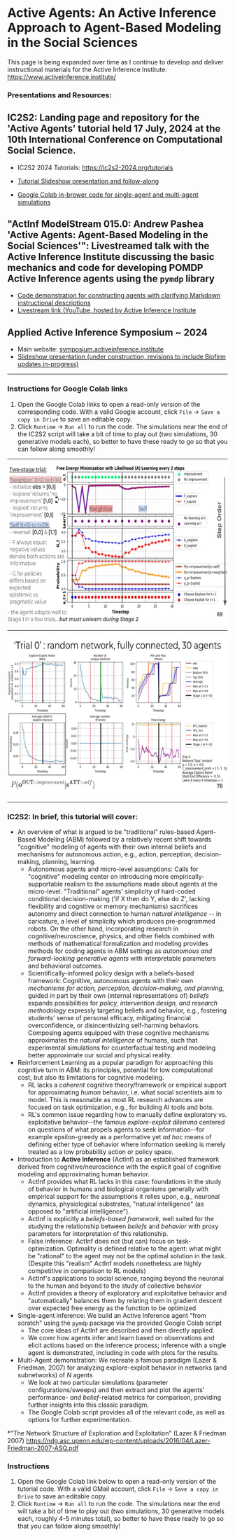 # Active Agents: An Active Inference Approach to Agent-Based Modeling in the Social Sciences
This page is being expanded over time as I continue to develop and deliver instructional materials for the Active Inference Institute: https://www.activeinference.institute/

### Presentations and Resources:

## IC2S2: Landing page and repository for the 'Active Agents' tutorial held 17 July, 2024 at the 10th International Conference on Computational Social Science.
- IC2S2 2024 Tutorials: https://ic2s2-2024.org/tutorials
- [Tutorial Slideshow presentation and follow-along](https://docs.google.com/presentation/d/1gHAX-5Ughdd47oUDm2oQKYfgjEW5XkAnTXUdXQG-XXc/edit?usp=sharing)

- [Google Colab in-brower code for single-agent and multi-agent simulations](https://colab.research.google.com/drive/14oMDEByadHRGmZ8MFQvuc4iPnX522GsY?usp=sharing)

 
## "ActInf ModelStream 015.0: Andrew Pashea 'Active Agents: Agent-Based Modeling in the Social Sciences'": Livestreamed talk with the Active Inference Institute discussing the basic mechanics and code for developing POMDP Active Inference agents using the `pymdp` library
- [Code demonstration for constructing agents with clarifying Markdown instructional descriptions](https://colab.research.google.com/drive/1VWvwZFzQlNdL8w1X8UQ1VWNBESZ32_AW?usp=sharing)
- [Livestream link (YouTube, hosted by Active Inference Institute](https://www.youtube.com/watch?v=wAd-ARzquj8)

## Applied Active Inference Symposium ~ 2024 
- Main website: [symposium.activeinference.institute](symposium.activeinference.institute)
- [Slideshow presentation (under construction, revisions to include Biofirm updates in-progress)](https://docs.google.com/presentation/d/10ojJpwuVfuk7N0eMx0-ksN0BLPGgaO79I6e2B_H1ir4/edit?usp=sharing)
  
__________________________
### Instructions for Google Colab links
1. Open the Google Colab links to open a read-only version of the corresponding code. With a valid Google account, click `File` $\rightarrow$ `Save a copy in Drive` to save an editable copy.
2. Click `Runtime` $\rightarrow$ `Run all` to run the code. The simulations near the end of the IC2S2 script will take a bit of time to play out (two simulations, 30 generative models each), so better to have these ready to go so that you can follow along smoothly!
__________________________
<img src="https://github.com/apashea/IC2S2-Active-Inference-Tutorial/blob/main/Single-Agent%20Inference%20-%20Simulation%201.jpg?raw=true" width="640" height="360">

__________________________

<img src="https://github.com/apashea/IC2S2-Active-Inference-Tutorial/blob/main/Multi-Agent%20Inference%20-%20Simulation%201.jpg?raw=true" width="640" height="360">

__________________________

### IC2S2: In brief, this tutorial will cover:
- An overview of what is argued to be "traditional" rules-based Agent-Based Modeling (ABM) followed by a relatively recent shift towards "cognitive" modeling of agents with their own internal beliefs and mechanisms for autonomous action, e.g., action, perception, decision-making, planning, learning.
  - Autonomous agents and micro-level assumptions: Calls for "cognitive" modeling center on introducing more empirically-supportable realism to the assumptions made about agents at the micro-level. "Traditional" agents' simplicity of hard-coded conditional decision-making ('if X then do Y, else do Z', lacking flexibility and cognitive or memory mechanisms) sacrifices autonomy and direct connection to human *natural intelligence* -- in caricature, a level of simplicity which produces pre-programmed robots. On the other hand, incorporating research in cognitive/neuroscience, physics, and other fields combined with methods of mathematical formalization and modeling provides methods for coding agents in ABM settings as *autonomous and forward-looking generative agents* with interpretable parameters and behavioral outcomes.
  - Scientifically-informed policy design with a beliefs-based framework: Cognitive, autonomous agents with their own *mechanisms for  action, perception, decision-making, and planning*, guided in part by their own (internal representations of) *beliefs* expands possibilities for *policy, intervention design, and research methodology* expressly targeting beliefs and behavior, e.g., fostering students' sense of personal efficacy, mitigating financial overconfidence, or disincentivizing self-harming behaviors. Composing agents equipped with these cognitive mechanisms approximates the *natural intelligence* of humans, such that experimental simulations for counterfactual testing and modeling better approximate our social and physical reality.
- Reinforcement Learning as a popular paradigm for approaching this cognitive turn in ABM: its principles, potential for low computational cost, but also its limitations for cognitive modeling.
  - RL lacks a *coherent* cognitive theory/framework or empirical support for approximating *human* behavior, i.e. what social scientists aim to model. This is reasonable as most RL research advances are focused on task optimization, e.g., for building AI tools and bots.
  - RL's common issue regarding how to manually define exploratory vs. exploitative behavior--the famous *explore-exploit dilemma* centered on questions of what propels agents to seek information--for example epsilon-greedy as a performative yet *ad hoc* means of defining either type of behavior where information seeking is merely treated as a low probability action or policy space.
- Introduction to **Active Inference** (ActInf) as an established framework derived from cognitive/neuroscience with the explicit goal of cognitive modeling and approximating human behavior.
  - ActInf provides what RL lacks in this case: foundations in the study of behavior in humans and biological organisms generally with empirical support for the assumptions it relies upon, e.g., neuronal dynamics, physiological substrates, "natural intelligence" (as opposed to "artificial intelligence").
  - ActInf is explicitly a *beliefs-based framework*, well suited for the studying the relationship between *beliefs* and *behavior* with proxy parameters for interpretation of this relationship.
  - False inference: ActInf does not (but can) focus on task-optimization. Optimality is defined relative to the agent: what might be "rational" to the agent may not be the optimal solution in the task. (Despite this "realism" ActInf models nonetheless are highly competitive in comparison to RL models)
  - ActInf's applications to social science, ranging beyond the neuronal to the human and beyond to the study of collective behavior
  - ActInf provides a theory of exploratory and exploitative behavior and "automatically" balances them by relating them in gradient descent over expected free energy as the function to be optimized
- Single-agent inference: We build an Active Inference agent "from scratch" using the `pymdp` package via the provided Google Colab script
  - The core ideas of ActInf are described and then directly applied.
  - We cover how agents infer and learn based on observations and elicit actions based on the inference process; inference with a single agent is demonstrated, including in code with plots for the results.
- Multi-Agent demonstration: We recreate a famous paradigm (Lazer & Friedman, 2007) for analyzing explore-exploit behavior in networks (and subnetworks) of $N$ agents
  - We look at two particular simulations (parameter configurations/sweeps) and then extract and plot the agents' performance- *and belief*-related metrics for comparison, providing further insights into this classic paradigm.
  - The Google Colab script provides all of the relevant code, as well as options for further experimentation.
 
*"The Network Structure of Exploration and Exploitation" (Lazer & Friedman 2007) https://ndg.asc.upenn.edu/wp-content/uploads/2016/04/Lazer-Friedman-2007-ASQ.pdf

### Instructions
1. Open the Google Colab link below to open a read-only version of the tutorial code. With a valid GMail account, click `File` $\rightarrow$ `Save a copy in Drive` to save an editable copy.
2. Click `Runtime` $\rightarrow$ `Run all` to run the code. The simulations near the end will take a bit of time to play out (two simulations, 30 generative models each, roughly 4-5 minutes total), so better to have these ready to go so that you can follow along smoothly!


